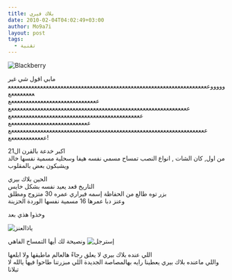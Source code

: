 ```yaml
---
title: بلاك فيري
date: 2010-02-04T04:02:49+03:00
author: Mo9a7i
layout: post
tags:
  - تقنية
---
```


![Blackberry](http://img.gsmarena.com/vv/pics/blackberry/blackberry-8820_00.jpg)

مابي اقول شي غير  
وووووعععععععععععععععععععععععععععععععععععععععععععععععععععععععععععععععععععععععععععععع  
ععععععععععععععععععععععععععععععع  
عععععععععععععععععععععععععععععععععععععععععععععععععععععععععععععع  
عععععععععععععععععععععععععععععععععععععععععععععع  
عععععععععععععععععععععععععععع  
عععععععععععععععععععععععععععععععععععععععععععععععععععععععععععععععععععع  
ععععععععععععع!

اكبر خدعة بالقرن ال21  
من اول, كان الشات , انواع النصب تمساح مسمي نفسه هيفا وسحلية مسمية نفسها خالد ويشبكون بعض بالمقلوب

الحين بلاك بيري  
التاريخ قعد يعيد نفسه بشكل خايس  
بزر توه طالع من الحفاظة إسمه فيراري عمره 30 متزوج ومطلق  
وعنز دبا عمرها 16 مسمية نفسها الوردة الحزينة

وخذوا هذي بعد

![ياذالعنز](http://farm4.static.flickr.com/3544/3806621533_30748f1056.jpg)

ونصيحة لك أيها التمساح الفاهي
![إسترجل](https://scontent-ssn1-1.xx.fbcdn.net/v/t1.0-9/10672245_691330477646741_1048829044760775236_n.jpg?_nc_cat=107&_nc_sid=e3f864&_nc_ohc=_gHumo6_mmYAX9bC0oD&_nc_ht=scontent-ssn1-1.xx&oh=dfa29c808e0471d622d51d696a59efd1&oe=5F9B16B7)

اللي عنده بلاك بيري لا يعلق رجاءً هالعالم ماطيقها ولا ابلعها  
واللي ماعنده بلاك بيري يعطينا رايه بهالمصاصة الجديدة اللي مبزرتنا طاحوا فيها يالله لا تبلانا

